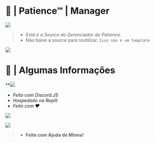# 🍰 | Patience℠ | Manager

![](https://cdn.discordapp.com/attachments/853608778116628520/860958111371886592/barra08.gif)
> * *Está é a Source do Gerenciador do Patience.*
> * Não baixe a source para reutilizar. `Isso não é um template`

![](https://cdn.discordapp.com/attachments/853608778116628520/860958111371886592/barra08.gif)

# 🍙 | Algumas Informações

**![](https://cdn.discordapp.com/attachments/853608778116628520/860958111371886592/barra08.gif)
* *Feito com Discord.JS*
* *Hospedado na Replit*
* *Feito com ❤*

![](https://cdn.discordapp.com/attachments/853608778116628520/860958111371886592/barra08.gif)


![](https://cdn.discordapp.com/attachments/856593616767549470/865341260724961280/PicsArt_03-20-02.18.22.png)



> * **Feito com Ajuda de Minna!**
